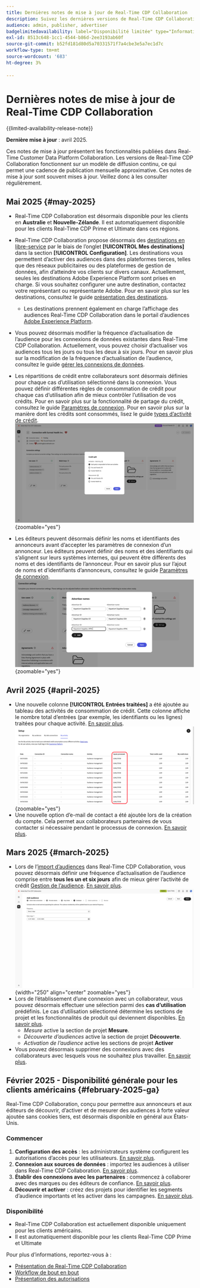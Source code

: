 ```yaml
---
title: Dernières notes de mise à jour de Real-Time CDP Collaboration
description: Suivez les dernières versions de Real-Time CDP Collaboration
audience: admin, publisher, advertiser
badgelimitedavailability: label="Disponibilité limitée" type="Informative" url="https://helpx.adobe.com/fr/legal/product-descriptions/real-time-customer-data-platform-collaboration.html newtab=true"
exl-id: 8513c648-1cc1-4544-b86d-2ee3193ab60f
source-git-commit: b52fd181d80d5a70331571f7a4cbe3e5a7ec1d7c
workflow-type: tm+mt
source-wordcount: '683'
ht-degree: 3%

---
```


# Dernières notes de mise à jour de Real-Time CDP Collaboration

{{limited-availability-release-note}}

**Dernière mise à jour** : avril 2025.

Ces notes de mise à jour présentent les fonctionnalités publiées dans Real-Time Customer Data Platform Collaboration. Les versions de Real-Time CDP Collaboration fonctionnent sur un modèle de diffusion continu, ce qui permet une cadence de publication mensuelle approximative. Ces notes de mise à jour sont souvent mises à jour. Veillez donc à les consulter régulièrement.

## Mai 2025 {#may-2025}

* Real-Time CDP Collaboration est désormais disponible pour les clients en **Australie** et **Nouvelle-Zélande**. Il est automatiquement disponible pour les clients Real-Time CDP Prime et Ultimate dans ces régions.
* Real-Time CDP Collaboration propose désormais des [destinations en libre-service](../setup/manage-destinations.md) par le biais de l’onglet **[!UICONTROL Mes destinations]** dans la section **[!UICONTROL Configuration]**. Les destinations vous permettent d’activer des audiences dans des plateformes tierces, telles que des réseaux publicitaires ou des plateformes de gestion de données, afin d’atteindre vos clients sur divers canaux. Actuellement, seules les destinations Adobe Experience Platform sont prises en charge. Si vous souhaitez configurer une autre destination, contactez votre représentant ou représentante Adobe. Pour en savoir plus sur les destinations, consultez le guide [présentation des destinations](../destinations/overview.md).

   * Les destinations prennent également en charge l’affichage des audiences Real-Time CDP Collaboration dans le portail d’audiences [Adobe Experience Platform](https://experienceleague.adobe.com/fr/docs/experience-platform/segmentation/ui/audience-portal.md#manage-audiences.).

* Vous pouvez désormais modifier la fréquence d’actualisation de l’audience pour les connexions de données existantes dans Real-Time CDP Collaboration. Actuellement, vous pouvez choisir d’actualiser vos audiences tous les jours ou tous les deux à six jours. Pour en savoir plus sur la modification de la fréquence d’actualisation de l’audience, consultez le guide [gérer les connexions de données](../setup/manage-data-connection.md#scheduling).
* Les répartitions de crédit entre collaborateurs sont désormais définies pour chaque cas d’utilisation sélectionné dans la connexion. Vous pouvez définir différentes règles de consommation de crédit pour chaque cas d’utilisation afin de mieux contrôler l’utilisation de vos crédits. Pour en savoir plus sur la fonctionnalité de partage du crédit, consultez le guide [Paramètres de connexion](../connect/establishing-connections.md#connection-settings). Pour en savoir plus sur la manière dont les crédits sont consommés, lisez le guide [types d’activité de crédit](../setup/my-activity.md#types-of-activities). <br> ![Écran des paramètres de connexion affichant la fonctionnalité de répartition du crédit.](/help/assets/release-notes/2025/credit-split.png){zoomable="yes"}
* Les éditeurs peuvent désormais définir les noms et identifiants des annonceurs avant d’accepter les paramètres de connexion d’un annonceur. Les éditeurs peuvent définir des noms et des identifiants qui s’alignent sur leurs systèmes internes, qui peuvent être différents des noms et des identifiants de l’annonceur. Pour en savoir plus sur l’ajout de noms et d’identifiants d’annonceurs, consultez le guide [Paramètres de connexion](../connect/establishing-connections.md#connection-settings.md). <br> ![Écran des paramètres de connexion affichant le paramètre de l’éditeur, les noms et identifiants des annonceurs.](/help/assets/release-notes/2025/add-advertiser-names-modal.png){zoomable="yes"}

## Avril 2025 {#april-2025}

* Une nouvelle colonne **[!UICONTROL Entrées traitées]** a été ajoutée au tableau des activités de consommation de crédit. Cette colonne affiche le nombre total d’entrées (par exemple, les identifiants ou les lignes) traitées pour chaque activité. [En savoir plus](/help/guide/setup/my-activity.md#inputs-processed). <br> ![Colonne traitée des entrées mise en surbrillance dans la vue Mon activité.](/help/assets/release-notes/2025/inputs-processed-column.png){zoomable="yes"}
* Une nouvelle option d’e-mail de contact a été ajoutée lors de la création du compte. Cela permet aux collaborateurs partenaires de vous contacter si nécessaire pendant le processus de connexion. [En savoir plus](../setup/onboard-organization.md).

## Mars 2025 {#march-2025}

* Lors de l’[import d’audiences](/help/guide/setup/onboard-audiences.md) dans Real-Time CDP Collaboration, vous pouvez désormais définir une fréquence d’actualisation de l’audience comprise entre **tous les un et six jours** afin de mieux gérer l’activité de crédit [Gestion de l’audience](/help/guide/setup/my-activity.md#types-of-activities). [En savoir plus](/help/guide/setup/onboard-audiences.md#schedule). <br> ![Écran de planification affichant différents intervalles de fréquence pour la mise à jour de l’appartenance à l’audience.](/help/assets/setup/add-manage-audiences/audience-scheduling-frequency.png "Écran de planification affichant différents intervalles de fréquence pour la mise à jour de l’appartenance à l’audience."){width="250" align="center" zoomable="yes"}
* Lors de l’établissement d’une connexion avec un collaborateur, vous pouvez désormais effectuer une sélection parmi des **cas d’utilisation** prédéfinis. Le cas d’utilisation sélectionné détermine les sections de projet et les fonctionnalités de produit qui deviennent disponibles. [En savoir plus](/help/guide/collaborate/manage-projects.md#project-use-cases).
   * *Mesure* active la section de projet **Mesure**.
   * *Découverte d’audiences* active la section de projet **Découverte**.
   * *Activation de l’audience* active les sections de projet **Activer** <br>
* Vous pouvez désormais supprimer des connexions avec des collaborateurs avec lesquels vous ne souhaitez plus travailler. [En savoir plus](/help/guide/connect/establishing-connections.md#delete-connections).


## Février 2025 - Disponibilité générale pour les clients américains {#february-2025-ga}

Real-Time CDP Collaboration, conçu pour permettre aux annonceurs et aux éditeurs de découvrir, d’activer et de mesurer des audiences à forte valeur ajoutée sans cookies tiers, est désormais disponible en général aux États-Unis.

### Commencer

1. **Configuration des accès** : les administrateurs système configurent les autorisations d’accès pour les utilisateurs. [En savoir plus](/help/guide/permissions/manage-user-access.md#RTCDP-collaboration-access).
2. **Connexion aux sources de données** : importez les audiences à utiliser dans Real-Time CDP Collaboration. [En savoir plus](/help/guide/setup/onboard-audiences.md).
3. **Établir des connexions avec les partenaires** : commencez à collaborer avec des marques ou des éditeurs de confiance. [En savoir plus](/help/guide/connect/establishing-connections.md).
4. **Découvrir et activer** : créez des projets pour identifier les segments d’audience importants et les activer dans les campagnes. [En savoir plus](/help/guide/collaborate/manage-projects.md).

### Disponibilité

* Real-Time CDP Collaboration est actuellement disponible uniquement pour les clients américains.
* Il est automatiquement disponible pour les clients Real-Time CDP Prime et Ultimate

Pour plus d’informations, reportez-vous à :

* [Présentation de Real-Time CDP Collaboration](/help/guide/home.md)
* [Workflow de bout en bout](/help/guide/end-to-end-workflow.md)
* [Présentation des autorisations](/help/guide/permissions/overview.md)

